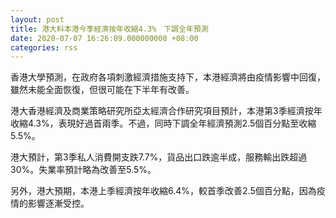 ```yaml
---
layout: post
title: 港大料本港今季經濟按年收縮4.3%　下調全年預測
date: 2020-07-07 16:26:09.000000000 +08:00
categories: rss
---
```


香港大學預測，在政府各項刺激經濟措施支持下，本港經濟將由疫情影響中回復，雖然未能全面恢復，但很可能在下半年有改善。

港大香港經濟及商業策略研究所亞太經濟合作研究項目預計，本港第3季經濟按年收縮4.3%，表現好過首兩季。不過，同時下調全年經濟預測2.5個百分點至收縮5.5%。

港大預計，第3季私人消費開支跌7.7%，貨品出口跌逾半成，服務輸出跌超過30%。失業率預計略為改善至5.5%。

另外，港大預期，本港上季經濟按年收縮6.4%，較首季改善2.5個百分點，因為疫情的影響逐漸受控。
